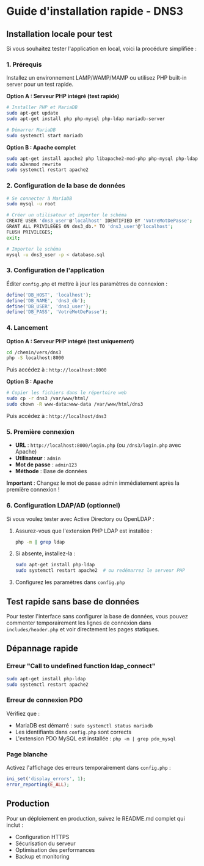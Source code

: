 # Guide d'installation rapide - DNS3

## Installation locale pour test

Si vous souhaitez tester l'application en local, voici la procédure simplifiée :

### 1. Prérequis

Installez un environnement LAMP/WAMP/MAMP ou utilisez PHP built-in server pour un test rapide.

**Option A : Serveur PHP intégré (test rapide)**
```bash
# Installer PHP et MariaDB
sudo apt-get update
sudo apt-get install php php-mysql php-ldap mariadb-server

# Démarrer MariaDB
sudo systemctl start mariadb
```

**Option B : Apache complet**
```bash
sudo apt-get install apache2 php libapache2-mod-php php-mysql php-ldap mariadb-server
sudo a2enmod rewrite
sudo systemctl restart apache2
```

### 2. Configuration de la base de données

```bash
# Se connecter à MariaDB
sudo mysql -u root

# Créer un utilisateur et importer le schéma
CREATE USER 'dns3_user'@'localhost' IDENTIFIED BY 'VotreMotDePasse';
GRANT ALL PRIVILEGES ON dns3_db.* TO 'dns3_user'@'localhost';
FLUSH PRIVILEGES;
exit;

# Importer le schéma
mysql -u dns3_user -p < database.sql
```

### 3. Configuration de l'application

Éditer `config.php` et mettre à jour les paramètres de connexion :

```php
define('DB_HOST', 'localhost');
define('DB_NAME', 'dns3_db');
define('DB_USER', 'dns3_user');
define('DB_PASS', 'VotreMotDePasse');
```

### 4. Lancement

**Option A : Serveur PHP intégré (test uniquement)**
```bash
cd /chemin/vers/dns3
php -S localhost:8000
```

Puis accédez à : `http://localhost:8000`

**Option B : Apache**
```bash
# Copier les fichiers dans le répertoire web
sudo cp -r dns3 /var/www/html/
sudo chown -R www-data:www-data /var/www/html/dns3
```

Puis accédez à : `http://localhost/dns3`

### 5. Première connexion

- **URL** : `http://localhost:8000/login.php` (ou `/dns3/login.php` avec Apache)
- **Utilisateur** : `admin`
- **Mot de passe** : `admin123`
- **Méthode** : Base de données

**Important** : Changez le mot de passe admin immédiatement après la première connexion !

### 6. Configuration LDAP/AD (optionnel)

Si vous voulez tester avec Active Directory ou OpenLDAP :

1. Assurez-vous que l'extension PHP LDAP est installée :
   ```bash
   php -m | grep ldap
   ```

2. Si absente, installez-la :
   ```bash
   sudo apt-get install php-ldap
   sudo systemctl restart apache2  # ou redémarrez le serveur PHP
   ```

3. Configurez les paramètres dans `config.php`

## Test rapide sans base de données

Pour tester l'interface sans configurer la base de données, vous pouvez commenter temporairement les lignes de connexion dans `includes/header.php` et voir directement les pages statiques.

## Dépannage rapide

### Erreur "Call to undefined function ldap_connect"
```bash
sudo apt-get install php-ldap
sudo systemctl restart apache2
```

### Erreur de connexion PDO
Vérifiez que :
- MariaDB est démarré : `sudo systemctl status mariadb`
- Les identifiants dans `config.php` sont corrects
- L'extension PDO MySQL est installée : `php -m | grep pdo_mysql`

### Page blanche
Activez l'affichage des erreurs temporairement dans `config.php` :
```php
ini_set('display_errors', 1);
error_reporting(E_ALL);
```

## Production

Pour un déploiement en production, suivez le README.md complet qui inclut :
- Configuration HTTPS
- Sécurisation du serveur
- Optimisation des performances
- Backup et monitoring
